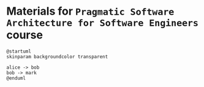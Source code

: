 # Materials for `Pragmatic Software Architecture for Software Engineers` course

```plantuml
@startuml
skinparam backgroundcolor transparent

alice -> bob
bob -> mark
@enduml
```